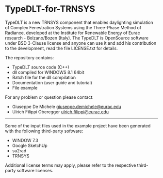 # TypeDLT-for-TRNSYS

TypeDLT is a new TRNSYS component that enables daylighting simulation of Complex Fenestration Systems using the Three-Phase Method of Radiance, developed at the Institute for Renewable Energy of Eurac research - Bolzano/Bozen (Italy).
The TypeDLT is OpenSource software under BSD 3-Clause license and anyone can use it and add his contribution to the development, read the file LICENSE.txt for details. 

The repository contains:
* TypeDLT source code (C++)
* dll compiled for WINDOWS 8.1 64bit  
* Batch file for the dll compilation 
* Documentation (user guide and tutorial) 
* File example

For any problem or question please contact:
* Giuseppe De Michele giuseppe.demichele@eurac.edu 
* Ulrich Filippi Oberegger ulrich.filippi@eurac.edu 


******************************************************

Some of the input files used in the example project have been generated with the following third-party software:

* WINDOW 7.3
* Google SketchUp
* su2rad
* TRNSYS

Additional license terms may apply, please refer to the respective third-party software licenses.

